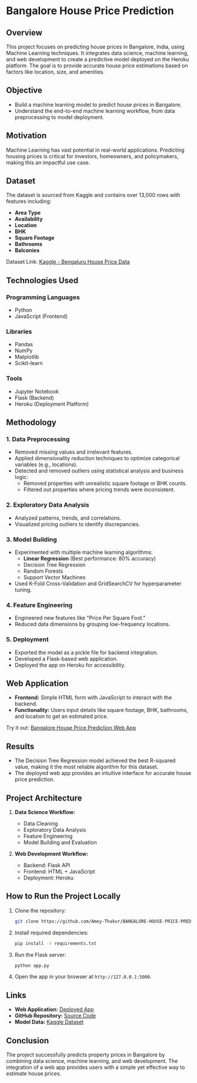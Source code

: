 

# **Bangalore House Price Prediction**

## **Overview**
This project focuses on predicting house prices in Bangalore, India, using Machine Learning techniques. It integrates data science, machine learning, and web development to create a predictive model deployed on the Heroku platform. The goal is to provide accurate house price estimations based on factors like location, size, and amenities.



## **Objective**
- Build a machine learning model to predict house prices in Bangalore.
- Understand the end-to-end machine learning workflow, from data preprocessing to model deployment.



## **Motivation**
Machine Learning has vast potential in real-world applications. Predicting housing prices is critical for investors, homeowners, and policymakers, making this an impactful use case.



## **Dataset**
The dataset is sourced from Kaggle and contains over 13,000 rows with features including:
- **Area Type**
- **Availability**
- **Location**
- **BHK**
- **Square Footage**
- **Bathrooms**
- **Balconies**

Dataset Link: [Kaggle - Bengaluru House Price Data](https://www.kaggle.com/amitabhajoy/bengaluru-house-price-data)



## **Technologies Used**
### **Programming Languages**
- Python
- JavaScript (Frontend)

### **Libraries**
- Pandas
- NumPy
- Matplotlib
- Scikit-learn

### **Tools**
- Jupyter Notebook
- Flask (Backend)
- Heroku (Deployment Platform)



## **Methodology**

### **1. Data Preprocessing**
- Removed missing values and irrelevant features.
- Applied dimensionality reduction techniques to optimize categorical variables (e.g., locations).
- Detected and removed outliers using statistical analysis and business logic:
  - Removed properties with unrealistic square footage or BHK counts.
  - Filtered out properties where pricing trends were inconsistent.

### **2. Exploratory Data Analysis**
- Analyzed patterns, trends, and correlations.
- Visualized pricing outliers to identify discrepancies.

### **3. Model Building**
- Experimented with multiple machine learning algorithms:
  - **Linear Regression** (Best performance: 80% accuracy)
  - Decision Tree Regression
  - Random Forests
  - Support Vector Machines
- Used K-Fold Cross-Validation and GridSearchCV for hyperparameter tuning.

### **4. Feature Engineering**
- Engineered new features like "Price Per Square Foot."
- Reduced data dimensions by grouping low-frequency locations.

### **5. Deployment**
- Exported the model as a pickle file for backend integration.
- Developed a Flask-based web application.
- Deployed the app on Heroku for accessibility.



## **Web Application**
- **Frontend:** Simple HTML form with JavaScript to interact with the backend.
- **Functionality:** Users input details like square footage, BHK, bathrooms, and location to get an estimated price.

Try it out: [Bangalore House Price Prediction Web App](https://bangalorehousepriceprediction.herokuapp.com)



## **Results**
- The Decision Tree Regression model achieved the best R-squared value, making it the most reliable algorithm for this dataset.
- The deployed web app provides an intuitive interface for accurate house price prediction.



## **Project Architecture**

1. **Data Science Workflow:**
   - Data Cleaning
   - Exploratory Data Analysis
   - Feature Engineering
   - Model Building and Evaluation

2. **Web Development Workflow:**
   - Backend: Flask API
   - Frontend: HTML + JavaScript
   - Deployment: Heroku



## **How to Run the Project Locally**
1. Clone the repository:
   ```bash
   git clone https://github.com/Amey-Thakur/BANGALORE-HOUSE-PRICE-PREDICTION.git
   ```
2. Install required dependencies:
   ```bash
   pip install -r requirements.txt
   ```
3. Run the Flask server:
   ```bash
   python app.py
   ```
4. Open the app in your browser at `http://127.0.0.1:5000`.



## **Links**
- **Web Application:** [Deployed App](https://bangalorehousepriceprediction.herokuapp.com)
- **GitHub Repository:** [Source Code](https://github.com/Amey-Thakur/BANGALORE-HOUSE-PRICE-PREDICTION)
- **Model Data:** [Kaggle Dataset](https://www.kaggle.com/amitabhajoy/bengaluru-house-price-data)



## **Conclusion**
The project successfully predicts property prices in Bangalore by combining data science, machine learning, and web development. The integration of a web app provides users with a simple yet effective way to estimate house prices.

 

